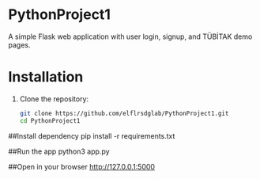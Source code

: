 # PythonProject1

A simple Flask web application with user login, signup, and TÜBİTAK demo pages.

# Installation
1. Clone the repository:
   ```bash
   git clone https://github.com/elflrsdglab/PythonProject1.git
   cd PythonProject1
   
##Install dependency
pip install -r requirements.txt

##Run the app
python3 app.py

##Open in your browser
http://127.0.0.1:5000
